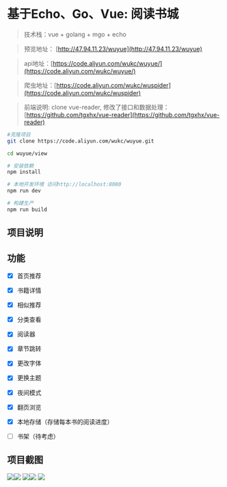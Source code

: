 
# 基于Echo、Go、Vue: 阅读书城

> 技术栈：vue + golang + mgo + echo 

> 预览地址： [http://47.94.11.23/wuyue](http://47.94.11.23/wuyue)

> api地址：[https://code.aliyun.com/wukc/wuyue/](https://code.aliyun.com/wukc/wuyue/)

> 爬虫地址：[https://code.aliyun.com/wukc/wuspider](https://code.aliyun.com/wukc/wuspider)

> 前端说明: clone vue-reader, 修改了接口和数据处理： [https://github.com/tgxhx/vue-reader](https://github.com/tgxhx/vue-reader)

``` bash
#克隆项目
git clone https://code.aliyun.com/wukc/wuyue.git

cd wuyue/view

# 安装依赖
npm install

# 本地开发环境 访问http://localhost:8080
npm run dev

# 构建生产
npm run build

```

## 项目说明

## 功能
- [x] 首页推荐
- [x] 书籍详情
- [x] 相似推荐
- [x] 分类查看 
- [x] 阅读器 
- [x] 章节跳转
- [x] 更改字体
- [x] 更换主题
- [x] 夜间模式
- [x] 翻页浏览
- [x] 本地存储（存储每本书的阅读进度）
- [ ] 书架（待考虑）


## 项目截图
![](screen/1.png)![](screen/2.png)
![](screen/3.png)![](screen/4.png)
![](screen/5.png)
